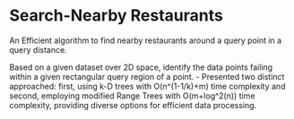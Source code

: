 # Search-Nearby Restaurants

An Efficient algorithm to find nearby restaurants around a query point in a query distance.

Based on a given dataset over 2D space, identify the data points failing within a given rectangular query region of a point. - Presented two distinct approached: first, using k-D trees with O(n^(1-1/k)+m) time complexity and second, employing modified Range Trees with O(m+log^2(n)) time complexity, providing diverse options for efficient data processing.
